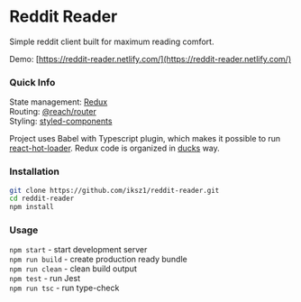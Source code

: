 # Reddit Reader

Simple reddit client built for maximum reading comfort.

Demo: [https://reddit-reader.netlify.com/](https://reddit-reader.netlify.com/)

### Quick Info

State management: [Redux](https://github.com/reduxjs/redux)  
Routing: [@reach/router](https://github.com/reach/router)  
Styling: [styled-components](https://github.com/styled-components/styled-components)

Project uses Babel with Typescript plugin, which makes it possible to run [react-hot-loader](https://github.com/gaearon/react-hot-loader). Redux code is organized in [ducks](https://github.com/erikras/ducks-modular-redux) way.

### Installation

```sh
git clone https://github.com/iksz1/reddit-reader.git
cd reddit-reader
npm install
```

### Usage

`npm start` - start development server  
`npm run build` - create production ready bundle  
`npm run clean` - clean build output  
`npm test` - run Jest  
`npm run tsc` - run type-check
